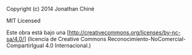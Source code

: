 Copyright (c) 2014 Jonathan Chiné

MIT Licensed

Este obra está bajo una [http://creativecommons.org/licenses/by-nc-sa/4.0/]
(licencia de Creative Commons Reconocimiento-NoComercial-CompartirIgual 4.0 
Internacional.)